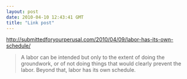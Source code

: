 ```yaml
---
layout: post
date: 2010-04-10 12:43:41 GMT
title: "Link post"
---
```

<http://submittedforyourperusal.com/2010/04/09/labor-has-its-own-schedule/>

> A labor can be intended but only to the extent of doing the groundwork, or of not doing things that would clearly prevent the labor. Beyond that, labor has its own schedule.